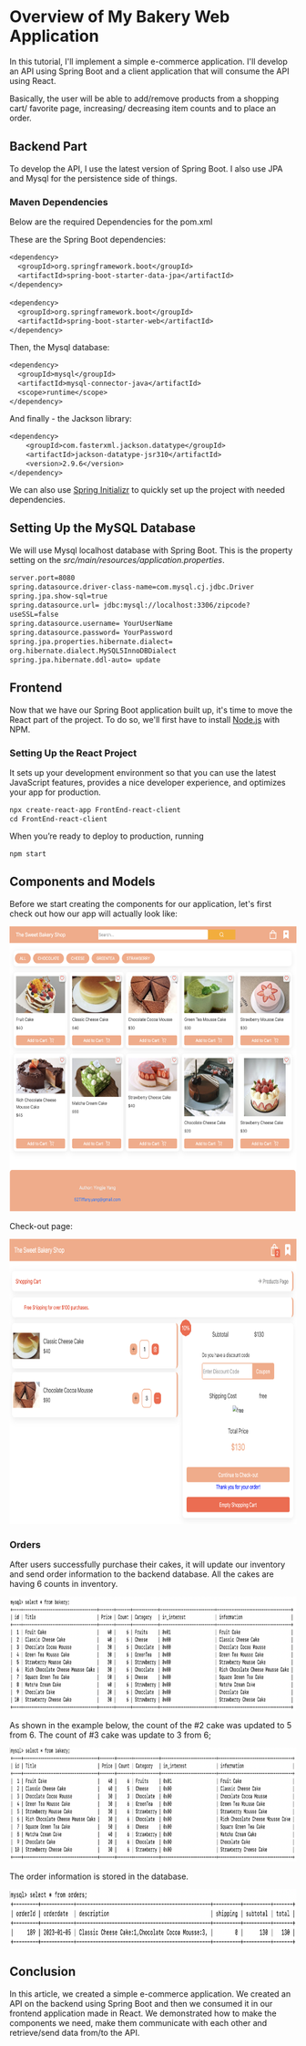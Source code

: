 # Overview of My Bakery Web Application


In this tutorial, I'll implement a simple e-commerce application. I'll develop an API using Spring Boot and a client application that will consume the API using React.

Basically, the user will be able to add/remove products from a shopping cart/ favorite page, increasing/ decreasing item counts and to place an order.

## Backend Part

To develop the API, I use the latest version of Spring Boot. I also use JPA and Mysql for the persistence side of things.


### Maven Dependencies

Below are the required Dependencies for the pom.xml

These are the Spring Boot dependencies:
```
<dependency>
  <groupId>org.springframework.boot</groupId>
  <artifactId>spring-boot-starter-data-jpa</artifactId>
</dependency>

<dependency>
  <groupId>org.springframework.boot</groupId>
  <artifactId>spring-boot-starter-web</artifactId>
</dependency>
```

Then, the Mysql database:

```
<dependency>
  <groupId>mysql</groupId>
  <artifactId>mysql-connector-java</artifactId>
  <scope>runtime</scope>
</dependency>
```

And finally - the Jackson library:

```
<dependency>
    <groupId>com.fasterxml.jackson.datatype</groupId>
    <artifactId>jackson-datatype-jsr310</artifactId>
    <version>2.9.6</version>
</dependency>
```

We can also use [Spring Initializr](https://start.spring.io/) to quickly set up the project with needed dependencies.

## Setting Up the MySQL Database
We will use Mysql localhost database with Spring Boot. This is the property setting on the _src/main/resources/application.properties_.

```
server.port=8080
spring.datasource.driver-class-name=com.mysql.cj.jdbc.Driver
spring.jpa.show-sql=true
spring.datasource.url= jdbc:mysql://localhost:3306/zipcode?useSSL=false
spring.datasource.username= YourUserName
spring.datasource.password= YourPassword
spring.jpa.properties.hibernate.dialect= org.hibernate.dialect.MySQL5InnoDBDialect
spring.jpa.hibernate.ddl-auto= update
```

## Frontend
Now that we have our Spring Boot application built up, it's time to move the React part of the project. To do so, we'll first have to install [Node.js](https://nodejs.org/en/download/) with NPM.

### Setting Up the React Project
It sets up your development environment so that you can use the latest JavaScript features, provides a nice developer experience, and optimizes your app for production.

```
npx create-react-app FrontEnd-react-client
cd FrontEnd-react-client
```

When you’re ready to deploy to production, running
```
npm start
```

## Components and Models
Before we start creating the components for our application, let's first check out how our app will actually look like:

<img height="500" src="https://github.com/Tiffany678/BakeryShop_PassionProject/blob/main/Images/HomePage.png" alt="Home Page" width="650"/>

Check-out page:

<img height="500" src="https://github.com/Tiffany678/BakeryShop_PassionProject/blob/main/Images/CheckOutPage.png" alt="Check out Page" width="650"/>

### Orders
After users successfully purchase their cakes, it will update our inventory and send order information to the backend database.
All the cakes are having 6 counts in inventory.

<img height="200" src="https://github.com/Tiffany678/BakeryShop_PassionProject/blob/main/Images/MySQl_Inventory.png" alt="SQL Inventory" width="650"/>

As shown in the example below, the count of the #2 cake was updated to 5 from 6.
The count of #3 cake was update to 3 from 6;

<img height="200" src="https://github.com/Tiffany678/BakeryShop_PassionProject/blob/main/Images/MySQL_CheckOut.png" alt="SQL Inventory update" width="650"/>

The order information is stored in the database.

<img height="100" src="https://github.com/Tiffany678/BakeryShop_PassionProject/blob/main/Images/MySQL_Orders.png" alt="SQL Orders" width="650"/>

## Conclusion
In this article, we created a simple e-commerce application. We created an API on the backend using Spring Boot and then we consumed it in our frontend application made in React. We demonstrated how to make the components we need, make them communicate with each other and retrieve/send data from/to the API.




